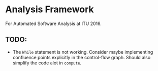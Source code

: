 
# Analysis Framework
For Automated Software Analysis at ITU 2016.

## TODO:
- The `While` statement is not working. Consider maybe implementing confluence
  points explicitly in the control-flow graph. Should also simplify the code
  alot in `compute`.